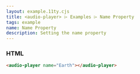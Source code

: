 ```yaml
---
layout: example.11ty.cjs
title: <audio-player> ⌲ Examples ⌲ Name Property
tags: example
name: Name Property
description: Setting the name property
---
```


<audio-player name="Earth"></audio-player>

<h3>HTML</h3>

```html
<audio-player name="Earth"></audio-player>
```

